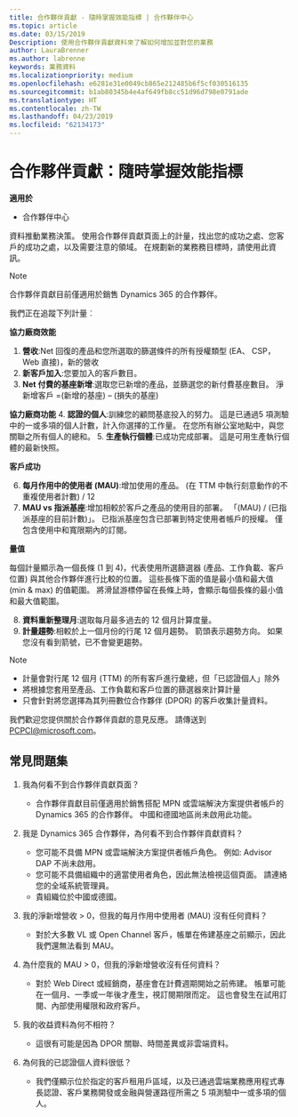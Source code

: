 ```yaml
---
title: 合作夥伴貢獻 - 隨時掌握效能指標 | 合作夥伴中心
ms.topic: article
ms.date: 03/15/2019
Description: 使用合作夥伴貢獻資料來了解如何增加並對您的業務
author: LauraBrenner
ms.author: labrenne
keywords: 業務資料
ms.localizationpriority: medium
ms.openlocfilehash: e6281e31e0049cb865e212485b6f5cf030516135
ms.sourcegitcommit: b1ab80345b4e4af649fb8cc51d96d798e0791ade
ms.translationtype: HT
ms.contentlocale: zh-TW
ms.lasthandoff: 04/23/2019
ms.locfileid: "62134173"
---
```

# <a name="partner-contribution-stay-on-top-of-your-performance-indicators"></a>合作夥伴貢獻：隨時掌握效能指標

**適用於**
- 合作夥伴中心

資料推動業務決策。 使用合作夥伴貢獻頁面上的計量，找出您的成功之處、您客戶的成功之處，以及需要注意的領域。 在規劃新的業務務目標時，請使用此資訊。

>[!NOTE]
>合作夥伴貢獻目前僅適用於銷售 Dynamics 365 的合作夥伴。

我們正在追蹤下列計量︰

**協力廠商效能**

1. **營收**:Net 回復的產品和您所選取的篩選條件的所有授權類型 (EA、 CSP，Web 直接)，新的營收
2. **新客戶加入**:您要加入的客戶數目。
3. **Net 付費的基座新增**:選取您已新增的產品，並篩選您的新付費基座數目。  淨新增客戶 =(新增的基座) – (損失的基座) 

**協力廠商功能**
4. **認證的個人**:訓練您的顧問基底投入的努力。 這是已通過5 項測驗中的一或多項的個人計數，計入你選擇的工作量。 在您所有辦公室地點中，與您關聯之所有個人的總和。
5. **生產執行個體**:已成功完成部署。 這是可用生產執行個體的最新快照。

**客戶成功**

6.  **每月作用中的使用者 (MAU)**:增加使用的產品。
(在 TTM 中執行刻意動作的不重複使用者計數) / 12
7. **MAU vs 指派基座**:增加相較於客戶之產品的使用目的部署。 「(MAU) / (已指派基座的目前計數)」。 已指派基座包含已部署到特定使用者帳戶的授權。  僅包含使用中和寬限期內的訂閱。 


**量值**

每個計量顯示為一個長條 (1 到 4)，代表使用所選篩選器 (產品、工作負載、客戶位置) 與其他合作夥伴進行比較的位置。 這些長條下面的值是最小值和最大值 (min & max) 的值範圍。 將滑鼠游標停留在長條上時，會顯示每個長條的最小值和最大值範圍。  

8. **資料重新整理月**:選取每月最多過去的 12 個月計算度量。
9. **計量趨勢**:相較於上一個月份的行尾 12 個月趨勢。 箭頭表示趨勢方向。 如果您沒有看到箭號，已不會變更趨勢。

>[!NOTE] 
>- 計量會對行尾 12 個月 (TTM) 的所有客戶進行彙總，但「已認證個人」除外        
>- 將根據您套用至產品、工作負載和客戶位置的篩選器來計算計量
>- 只會針對將您選擇為其列冊數位合作夥伴 (DPOR) 的客戶收集計量資料。 

我們歡迎您提供關於合作夥伴貢獻的意見反應。 請傳送到 PCPCI@microsoft.com。  

## <a name="frequently-asked-questions"></a>常見問題集

1. 我為何看不到合作夥伴貢獻頁面？
    - 合作夥伴貢獻目前僅適用於銷售搭配 MPN 或雲端解決方案提供者帳戶的 Dynamics 365 的合作夥伴。 中國和德國地區尚未啟用此功能。
2. 我是 Dynamics 365 合作夥伴，為何看不到合作夥伴貢獻資料？
    - 您可能不具備 MPN 或雲端解決方案提供者帳戶角色。 例如: Advisor DAP 不尚未啟用。  
    - 您可能不具備組織中的適當使用者角色，因此無法檢視這個頁面。 請連絡您的全域系統管理員。
    - 貴組織位於中國或德國。

3. 我的淨新增營收 > 0，但我的每月作用中使用者 (MAU) 沒有任何資料？
    - 對於大多數 VL 或 Open Channel 客戶，帳單在佈建基座之前顯示，因此我們還無法看到 MAU。

4. 為什麼我的 MAU > 0，但我的淨新增營收沒有任何資料？
   - 對於 Web Direct 或經銷商，基座會在計費週期開始之前佈建。 帳單可能在一個月、一季或一年後才產生，視訂閱期限而定。 這也會發生在試用訂閱、內部使用權限和政府客戶。
5. 我的收益資料為何不相符？
   - 這很有可能是因為 DPOR 關聯、時間差異或非雲端資料。
6. 為何我的已認證個人資料很低？
   - 我們僅顯示位於指定的客戶租用戶區域，以及已通過雲端業務應用程式專長認證、客戶業務開發或金融與營運路徑所需之 5 項測驗中一或多項的個人。   